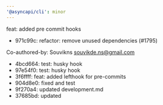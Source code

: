 ```yaml
---
'@asyncapi/cli': minor
---
```


feat: added pre commit hooks

- 971c99c: refactor: remove unused dependencies (#1795)

Co-authored-by: Souvikns <souvikde.ns@gmail.com>
- 4bcd664: test: husky hook
- 97e54f0: test: husky hook
- 3f6ffff: feat: added lefthook for pre-commits
- 904d8e0: fixed and test
- 9f270a4: updated development.md
- 37685bd: updated


